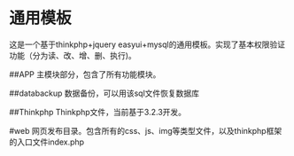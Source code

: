 # 通用模板
这是一个基于thinkphp+jquery easyui+mysql的通用模板。实现了基本权限验证功能（分为读、改、增、删、执行)。

##APP
主模块部分，包含了所有功能模块。

##databackup
数据备份，可以用该sql文件恢复数据库

##Thinkphp
Thinkphp文件，当前基于3.2.3开发。

#web
网页发布目录。包含所有的css、js、img等类型文件，以及thinkphp框架的入口文件index.php